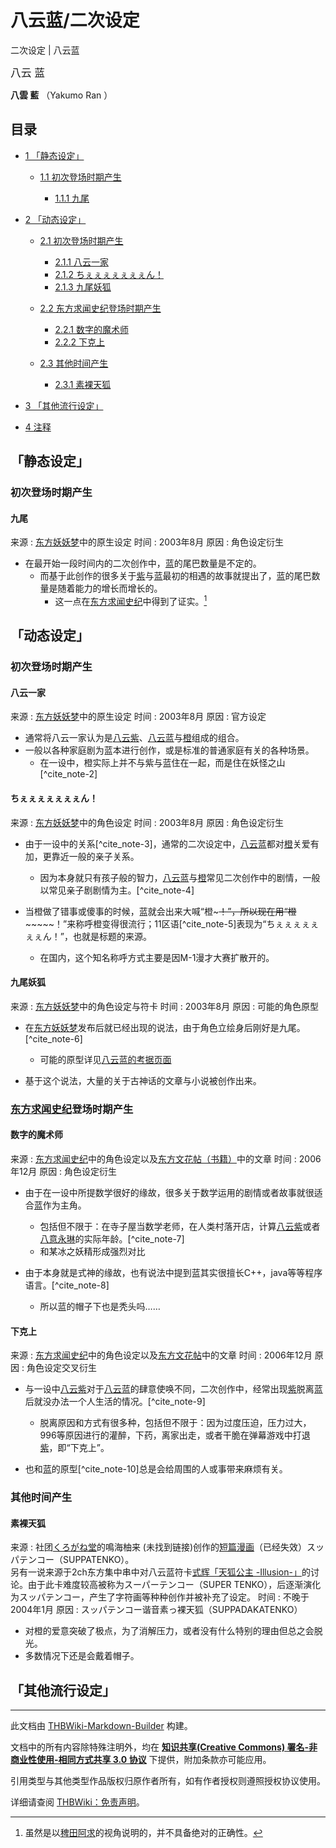 # 八云蓝/二次设定

<!-- source html: G:\repos\THBWiki-Markdown-Builder\THBWikiMarkdown\Temp\main\e\e4\ns0%3A%E5%85%AB%E4%BA%91%E8%93%9D%2F%E4%BA%8C%E6%AC%A1%E8%AE%BE%E5%AE%9A.html -->

二次设定 | 八云蓝

  
<big>八云 蓝</big>  

 **八雲 藍** （Yakumo Ran ）
  


## 目录

- [1 「静态设定」](#「静态设定」)

  - [1.1 初次登场时期产生](#初次登场时期产生)

    - [1.1.1 九尾](#九尾)






- [2 「动态设定」](#「动态设定」)

  - [2.1 初次登场时期产生](#初次登场时期产生_2)

    - [2.1.1 八云一家](#八云一家)
    - [2.1.2 ちぇぇぇぇぇぇぇん！](#ちぇぇぇぇぇぇぇん！)
    - [2.1.3 九尾妖狐](#九尾妖狐)



  - [2.2 东方求闻史纪登场时期产生](#东方求闻史纪登场时期产生)

    - [2.2.1 数字的魔术师](#数字的魔术师)
    - [2.2.2 下克上](#下克上)



  - [2.3 其他时间产生](#其他时间产生)

    - [2.3.1 素裸天狐](#素裸天狐)






- [3 「其他流行设定」](#「其他流行设定」)
- [4 注释](#注释)





## 「静态设定」

### 初次登场时期产生

#### 九尾
来源
: [东方妖妖梦](./东方妖妖梦.md)中的原生设定
时间
: 2003年8月
原因
: 角色设定衍生

- 在最开始一段时间内的二次创作中，[蓝](./八云蓝.md)的尾巴数量是不定的。
  - 而基于此创作的很多关于[紫](./八云紫.md)与[蓝](./八云蓝.md)最初的相遇的故事就提出了，[蓝](./八云蓝.md)的尾巴数量是随着能力的增长而增长的。
    - 这一点在[东方求闻史纪](./东方求闻史纪.md)中得到了证实。[^cite_note-1]




## 「动态设定」

### 初次登场时期产生

#### 八云一家
来源
: [东方妖妖梦](./东方妖妖梦.md)中的原生设定
时间
: 2003年8月
原因
: 官方设定

- 通常将八云一家认为是[八云紫](./八云紫.md)、[八云蓝](./八云蓝.md)与[橙](./橙.md)组成的组合。
- 一般以各种家庭剧为蓝本进行创作，或是标准的普通家庭有关的各种场景。
  - 在一设中，橙实际上并不与紫与蓝住在一起，而是住在妖怪之山[^cite_note-2]



#### ちぇぇぇぇぇぇぇん！
来源
: [东方妖妖梦](./东方妖妖梦.md)中的角色设定
时间
: 2003年8月
原因
: 角色设定衍生

- 由于一设中的关系[^cite_note-3]，通常的二次设定中，[八云蓝](./八云蓝.md)都对[橙](./橙.md)关爱有加，更靠近一般的亲子关系。
  - 因为本身就只有孩子般的智力，[八云蓝](./八云蓝.md)与[橙](./橙.md)常见二次创作中的剧情，一般以常见亲子剧剧情为主。[^cite_note-4]

- 当橙做了错事或傻事的时候，蓝就会出来大喊“橙~~~！”，所以现在用“橙~~~~~~~！”来称呼橙变得很流行；11区语[^cite_note-5]表现为“ちぇぇぇぇぇぇぇん！”，也就是标题的来源。
  - 在国内，这个知名称呼方式主要是因M-1漫才大赛扩散开的。



#### 九尾妖狐
来源
: [东方妖妖梦](./东方妖妖梦.md)中的角色设定与符卡
时间
: 2003年8月
原因
: 可能的角色原型

- 在[东方妖妖梦](./东方妖妖梦.md)发布后就已经出现的说法，由于角色立绘身后刚好是九尾。[^cite_note-6]
  - 可能的原型详见[八云蓝的考据页面](./八云蓝-分析考据.md)

- 基于这个说法，大量的关于古神话的文章与小说被创作出来。


### [东方求闻史纪](./东方求闻史纪.md)登场时期产生

#### 数字的魔术师
来源
: [东方求闻史纪](./东方求闻史纪.md)中的角色设定以及[东方文花帖（书籍）](./东方文花帖（书籍）.md)中的文章
时间
: 2006年12月
原因
: 角色设定衍生

- 由于在一设中所提数学很好的缘故，很多关于数学运用的剧情或者故事就很适合[蓝](./八云蓝.md)作为主角。
  - 包括但不限于：在寺子屋当数学老师，在人类村落开店，计算[八云紫](./八云紫.md)或者[八意永琳](./八意永琳.md)的实际年龄。[^cite_note-7]
  - 和某冰之妖精形成强烈对比

- 由于本身就是式神的缘故，也有说法中提到蓝其实很擅长C++，java等等程序语言。[^cite_note-8]
  - 所以蓝的帽子下也是秃头吗……



#### 下克上
来源
: [东方求闻史纪](./东方求闻史纪.md)中的角色设定以及[东方文花帖](./东方文花帖.md)中的文章
时间
: 2006年12月
原因
: 角色设定交叉衍生

- 与一设中[八云紫](./八云紫.md)对于[八云蓝](./八云蓝.md)的肆意使唤不同，二次创作中，经常出现[紫](./八云紫.md)脱离[蓝](./八云蓝.md)后就没办法一个人生活的情况。[^cite_note-9]
  - 脱离原因和方式有很多种，包括但不限于：因为过度压迫，压力过大，996等原因进行的灌醉，下药，离家出走，或者干脆在弹幕游戏中打退[紫](./八云紫.md)，即“下克上”。

- 也和[蓝](./八云蓝.md)的原型[^cite_note-10]总是会给周围的人或事带来麻烦有关。


### 其他时间产生

#### 素裸天狐
来源
: 社团[くろがね堂](./くろがね堂.md)的鳴海柚来 (未找到链接)创作的[短篇漫画](http://www.incl.ne.jp/~yukihiro/touhou/th_tenko.html)（已经失效）スッパテンコー（SUPPATENKO）。  
另有一说来源于2ch东方集中串中对八云蓝符卡[式辉「天狐公主 -Illusion-」](./式辉「天狐公主_-Illusion-」.md)的讨论。由于此卡难度较高被称为スーパーテンコー（SUPER TENKO），后逐渐演化为スッパテンコー，产生了字符画等种种创作并被补充了设定。
时间
: 不晚于2004年1月
原因
: スッパテンコー谐音素っ裸天狐（SUPPADAKATENKO）

- 对橙的爱意突破了极点，为了消解压力，或者没有什么特别的理由但总之会脱光。
- 多数情况下还是会戴着帽子。


## 「其他流行设定」

[^cite_note-1]: 虽然是以[稗田阿求](./稗田阿求.md)的视角说明的，并不具备绝对的正确性。





---

此文档由 [THBWiki-Markdown-Builder](https://github.com/Delsin-Yu/THBWiki-Markdown-Builder) 构建。

文档中的所有内容除特殊注明外，均在 [**知识共享(Creative Commons) 署名-非商业性使用-相同方式共享 3.0 协议**](https://creativecommons.org/licenses/by-sa/3.0/deed.zh-hans) 下提供，附加条款亦可能应用。

引用类型与其他类型作品版权归原作者所有，如有作者授权则遵照授权协议使用。

详细请查阅 [THBWiki：免责声明](https://thbwiki.cc/THBWiki:%E5%85%8D%E8%B4%A3%E5%A3%B0%E6%98%8E)。

